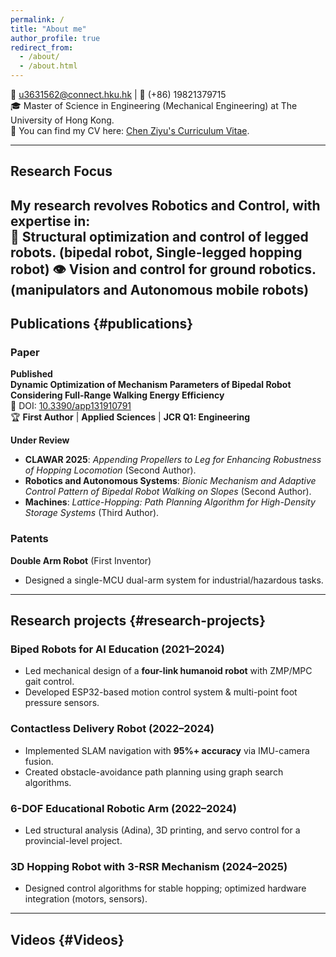 ```yaml
---
permalink: /
title: "About me"
author_profile: true
redirect_from: 
  - /about/
  - /about.html
---
```



📧 u3631562@connect.hku.hk | 📱 (+86) 19821379715  
🎓 Master of Science in Engineering (Mechanical Engineering) at The University of Hong Kong.  
📃 You can find my CV here: [Chen Ziyu's Curriculum Vitae](https://zoeychen02.github.io/assets/Curriculum_Vitae.pdf).

---

## Research Focus
My research revolves Robotics and Control, with expertise in:  
🤖 Structural optimization and control of legged robots. (bipedal robot, Single-legged hopping robot)
👁️ Vision and control for ground robotics.(manipulators and Autonomous mobile robots)
---

## Publications {#publications}

### Paper

**Published**  
**Dynamic Optimization of Mechanism Parameters of Bipedal Robot Considering Full-Range Walking Energy Efficiency**  
🔗 DOI: [10.3390/app131910791](https://doi.org/10.3390/app131910791)  
🏆 **First Author** | **Applied Sciences** | **JCR Q1: Engineering**

**Under Review**  
- **CLAWAR 2025**: *Appending Propellers to Leg for Enhancing Robustness of Hopping Locomotion* (Second Author).  
- **Robotics and Autonomous Systems**: *Bionic Mechanism and Adaptive Control Pattern of Bipedal Robot Walking on Slopes* (Second Author).  
- **Machines**: *Lattice-Hopping: Path Planning Algorithm for High-Density Storage Systems* (Third Author).  

### Patents

**Double Arm Robot** (First Inventor)  
- Designed a single-MCU dual-arm system for industrial/hazardous tasks.

---

## Research projects {#research-projects}

### Biped Robots for AI Education (2021–2024)  
- Led mechanical design of a **four-link humanoid robot** with ZMP/MPC gait control.  
- Developed ESP32-based motion control system & multi-point foot pressure sensors.  

### Contactless Delivery Robot (2022–2024)  
- Implemented SLAM navigation with **95%+ accuracy** via IMU-camera fusion.  
- Created obstacle-avoidance path planning using graph search algorithms.  

### 6-DOF Educational Robotic Arm (2022–2024)  
- Led structural analysis (Adina), 3D printing, and servo control for a provincial-level project.
  
### 3D Hopping Robot with 3-RSR Mechanism (2024–2025)  
- Designed control algorithms for stable hopping; optimized hardware integration (motors, sensors).

---

## Videos {#Videos}
